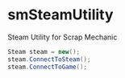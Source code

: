 # smSteamUtility
 Steam Utility for Scrap Mechanic


```csharp
Steam steam = new();
steam.ConnectToSteam();
steam.ConnectToGame();
```
